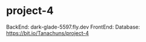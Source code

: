 # project-4

BackEnd: dark-glade-5597.fly.dev
FrontEnd:
Database: https://bit.io/Tanachuns/project-4
